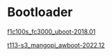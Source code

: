 # Bootloader
[f1c100s_fc3000_uboot-2018.01](https://github.com/steward-fu/bootloader/tree/f1c100s_fc3000_uboot-2018.01)  
  
[t113-s3_mangopi_awboot-2022.12](https://github.com/steward-fu/bootloader/tree/t113-s3_mangopi_awboot-2022.12)  
